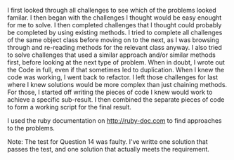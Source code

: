 I first looked through all challenges to see which of the problems looked familar.  I then began with the challenges I thought would be easy enought for me to solve.  I then completed challenges that I thought could probably be completed by using existing methods.  I tried to complete all challenges of the same object class before moving on to the next, as I was browsing through and re-reading methods for the relevant class anyway.  I also tried to solve challenges that used a similar approach and/or similar methods first, before looking at the next type of problem.  When in doubt, I wrote out the Code in full, even if that sometimes led to duplication. When I knew the code was working, I went back to refactor.
I left those challenges for last where I knew solutions would be more complex than just chaining methods.  For those, I started off writing the pieces of code I knew would work to achieve a specific sub-result. I then combined the separate pieces of code to form a working script for the final result.

I used the ruby documentation on  http://ruby-doc.com to find approaches to the problems.

Note:  The test for Question 14 was faulty.  I've writte one solution that passes the test, and one solution that actually meets the requirement.

